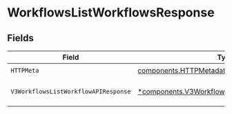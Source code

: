 # WorkflowsListWorkflowsResponse


## Fields

| Field                                                                                                           | Type                                                                                                            | Required                                                                                                        | Description                                                                                                     |
| --------------------------------------------------------------------------------------------------------------- | --------------------------------------------------------------------------------------------------------------- | --------------------------------------------------------------------------------------------------------------- | --------------------------------------------------------------------------------------------------------------- |
| `HTTPMeta`                                                                                                      | [components.HTTPMetadata](../../models/components/httpmetadata.md)                                              | :heavy_check_mark:                                                                                              | N/A                                                                                                             |
| `V3WorkflowsListWorkflowAPIResponse`                                                                            | [*components.V3WorkflowsListWorkflowAPIResponse](../../models/components/v3workflowslistworkflowapiresponse.md) | :heavy_minus_sign:                                                                                              | The request has succeeded.                                                                                      |